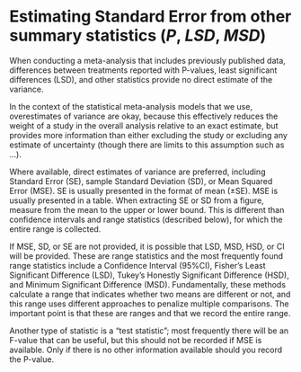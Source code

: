 # Estimating Standard Error from other summary statistics (_P_, _LSD_, _MSD_)


When conducting a meta-analysis that includes previously published data, differences between treatments reported with P-values, least significant differences (LSD), and other statistics provide no direct estimate of the variance.

In the context of the statistical meta-analysis models that we use, overestimates of variance are okay, because this effectively reduces the weight of a study in the overall analysis relative to an exact estimate, but provides more information than either excluding the study or excluding any estimate of uncertainty (though there are limits to this assumption such as ...).

Where available, direct estimates of variance are preferred, including Standard Error (SE), sample Standard Deviation (SD), or Mean Squared Error (MSE). SE is usually presented in the format of mean  (±SE). MSE is usually presented in a table. When extracting SE or SD from a figure, measure from the mean to the upper or lower bound. This is different than confidence intervals and range statistics (described below), for which the entire range is collected.

If MSE, SD, or SE are not provided, it is possible that LSD, MSD, HSD, or CI will be provided. 
These are range statistics and the most frequently found range statistics include a Confidence Interval (95%CI), Fisher’s Least Significant Difference (LSD), Tukey’s Honestly
Significant Difference (HSD), and Minimum Significant Difference (MSD).
Fundamentally, these methods calculate a range that indicates whether two means are different or not, and this range uses different approaches to penalize multiple comparisons. 
The important point is that these are ranges and that we record the entire range.

Another type of statistic is a “test statistic”; most frequently there will be an F-value that can be useful, but this should not be recorded if MSE is available. Only if there is no other information available should you record the P-value.

